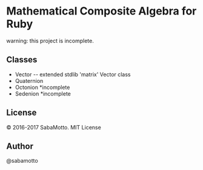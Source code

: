 # Mathematical Composite Algebra for Ruby

warning: this project is incomplete.

## Classes
 - Vector -- extended stdlib 'matrix' Vector class
 - Quaternion
 - Octonion *incomplete
 - Sedenion *incomplete

## License
&copy; 2016-2017 SabaMotto.
MIT License

## Author
@sabamotto
